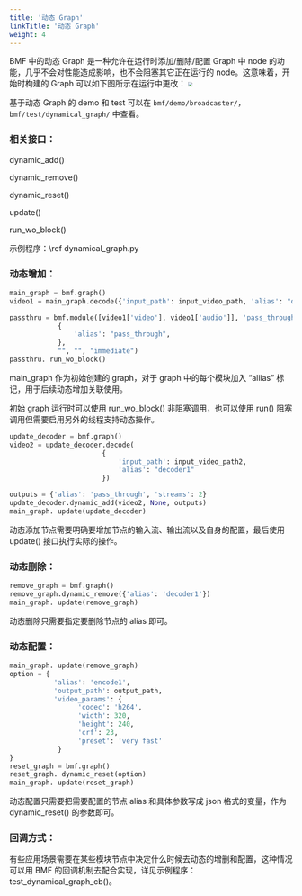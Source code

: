 ```yaml
---
title: '动态 Graph'
linkTitle: '动态 Graph'
weight: 4
---
```


BMF 中的动态 Graph 是一种允许在运行时添加/删除/配置 Graph 中 node 的功能，几乎不会对性能造成影响，也不会阻塞其它正在运行的 node。这意味着，开始时构建的 Graph 可以如下图所示在运行中更改：
<img src="/img/docs/dynamic_graph.png" style="zoom:50%;" />

基于动态 Graph 的 demo 和 test 可以在 `bmf/demo/broadcaster/`，`bmf/test/dynamical_graph/` 中查看。



### 相关接口：

dynamic_add()

dynamic_remove()

dynamic_reset()

update()

run_wo_block()

示例程序：\ref dynamical_graph.py

### 动态增加：

```python
main_graph = bmf.graph()
video1 = main_graph.decode({'input_path': input_video_path, 'alias': "decoder0"})

passthru = bmf.module([video1['video'], video1['audio']], 'pass_through',
            {
                'alias': "pass_through",
            },
            "", "", "immediate")
passthru. run_wo_block()
```
main_graph 作为初始创建的 graph，对于 graph 中的每个模块加入 “aliias” 标记，用于后续动态增加关联使用。

初始 graph 运行时可以使用 run_wo_block() 非阻塞调用，也可以使用 run() 阻塞调用但需要启用另外的线程支持动态操作。

```python
update_decoder = bmf.graph()
video2 = update_decoder.decode(
                       {
                           'input_path': input_video_path2,
                           'alias': "decoder1"
                       })

outputs = {'alias': 'pass_through', 'streams': 2}
update_decoder.dynamic_add(video2, None, outputs)
main_graph. update(update_decoder)
```
动态添加节点需要明确要增加节点的输入流、输出流以及自身的配置，最后使用 update() 接口执行实际的操作。

### 动态删除：

```python
remove_graph = bmf.graph()
remove_graph.dynamic_remove({'alias': 'decoder1'})
main_graph. update(remove_graph)
```
动态删除只需要指定要删除节点的 alias 即可。

### 动态配置：

```python
main_graph. update(remove_graph)
option = {
           'alias': 'encode1',
           'output_path': output_path,
           'video_params': {
                 'codec': 'h264',
                 'width': 320,
                 'height': 240,
                 'crf': 23,
                 'preset': 'very fast'
            }
}
reset_graph = bmf.graph()
reset_graph. dynamic_reset(option)
main_graph. update(reset_graph)
```
动态配置只需要把需要配置的节点 alias 和具体参数写成 json 格式的变量，作为 dynamic_reset() 的参数即可。

### 回调方式：

有些应用场景需要在某些模块节点中决定什么时候去动态的增删和配置，这种情况可以用 BMF 的回调机制去配合实现，详见示例程序：test_dynamical_graph_cb()。